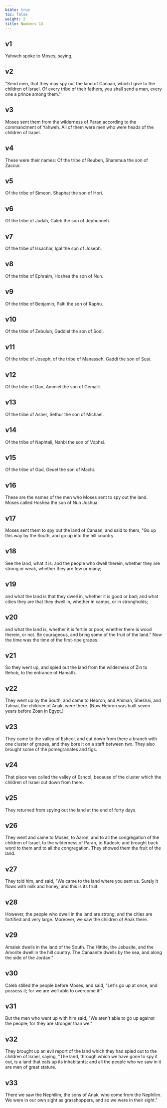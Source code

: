 ```yaml
---
bible: true
toc: false
weight: 2
title: Numbers 13
---
```


## v1 
Yahweh spoke to Moses, saying, 

## v2 
"Send men, that they may spy out the land of Canaan, which I give to the children of Israel. Of every tribe of their fathers, you shall send a man, every one a prince among them." 

## v3 
Moses sent them from the wilderness of Paran according to the commandment of Yahweh. All of them were men who were heads of the children of Israel. 

## v4 
These were their names: Of the tribe of Reuben, Shammua the son of Zaccur. 

## v5 
Of the tribe of Simeon, Shaphat the son of Hori. 

## v6 
Of the tribe of Judah, Caleb the son of Jephunneh. 

## v7 
Of the tribe of Issachar, Igal the son of Joseph. 

## v8 
Of the tribe of Ephraim, Hoshea the son of Nun. 

## v9 
Of the tribe of Benjamin, Palti the son of Raphu. 

## v10 
Of the tribe of Zebulun, Gaddiel the son of Sodi. 

## v11 
Of the tribe of Joseph, of the tribe of Manasseh, Gaddi the son of Susi. 

## v12 
Of the tribe of Dan, Ammiel the son of Gemalli. 

## v13 
Of the tribe of Asher, Sethur the son of Michael. 

## v14 
Of the tribe of Naphtali, Nahbi the son of Vophsi. 

## v15 
Of the tribe of Gad, Geuel the son of Machi. 

## v16 
These are the names of the men who Moses sent to spy out the land. Moses called Hoshea the son of Nun Joshua. 

## v17 
Moses sent them to spy out the land of Canaan, and said to them, "Go up this way by the South, and go up into the hill country. 

## v18 
See the land, what it is; and the people who dwell therein, whether they are strong or weak, whether they are few or many; 

## v19 
and what the land is that they dwell in, whether it is good or bad; and what cities they are that they dwell in, whether in camps, or in strongholds; 

## v20 
and what the land is, whether it is fertile or poor, whether there is wood therein, or not. Be courageous, and bring some of the fruit of the land." Now the time was the time of the first-ripe grapes. 

## v21 
So they went up, and spied out the land from the wilderness of Zin to Rehob, to the entrance of Hamath. 

## v22 
They went up by the South, and came to Hebron; and Ahiman, Sheshai, and Talmai, the children of Anak, were there. (Now Hebron was built seven years before Zoan in Egypt.) 

## v23 
They came to the valley of Eshcol, and cut down from there a branch with one cluster of grapes, and they bore it on a staff between two. They also brought some of the pomegranates and figs. 

## v24 
That place was called the valley of Eshcol, because of the cluster which the children of Israel cut down from there. 

## v25 
They returned from spying out the land at the end of forty days. 

## v26 
They went and came to Moses, to Aaron, and to all the congregation of the children of Israel, to the wilderness of Paran, to Kadesh; and brought back word to them and to all the congregation. They showed them the fruit of the land. 

## v27 
They told him, and said, "We came to the land where you sent us. Surely it flows with milk and honey, and this is its fruit. 

## v28 
However, the people who dwell in the land are strong, and the cities are fortified and very large. Moreover, we saw the children of Anak there. 

## v29 
Amalek dwells in the land of the South. The Hittite, the Jebusite, and the Amorite dwell in the hill country. The Canaanite dwells by the sea, and along the side of the Jordan." 

## v30 
Caleb stilled the people before Moses, and said, "Let's go up at once, and possess it; for we are well able to overcome it!" 

## v31 
But the men who went up with him said, "We aren't able to go up against the people; for they are stronger than we." 

## v32 
They brought up an evil report of the land which they had spied out to the children of Israel, saying, "The land, through which we have gone to spy it out, is a land that eats up its inhabitants; and all the people who we saw in it are men of great stature. 

## v33 
There we saw the Nephilim, the sons of Anak, who come from the Nephilim. We were in our own sight as grasshoppers, and so we were in their sight."


